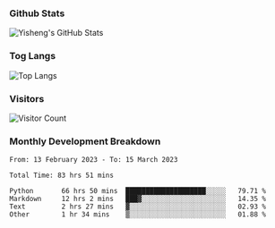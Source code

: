 ### Github Stats
![Yisheng's GitHub Stats](https://github-readme-stats-9qabuvhk1-gongyisheng.vercel.app/api?username=gongyisheng&count_private=true&show_icons=true)
### Tog Langs
![Top Langs](https://github-readme-stats-9qabuvhk1-gongyisheng.vercel.app/api/top-langs/?username=gongyisheng&layout=compact)
### Visitors
![Visitor Count](https://profile-counter.glitch.me/gongyisheng/count.svg)
### Monthly Development Breakdown
<!--START_SECTION:waka-->

```text
From: 13 February 2023 - To: 15 March 2023

Total Time: 83 hrs 51 mins

Python       66 hrs 50 mins  ████████████████████░░░░░   79.71 %
Markdown     12 hrs 2 mins   ███▓░░░░░░░░░░░░░░░░░░░░░   14.35 %
Text         2 hrs 27 mins   ▓░░░░░░░░░░░░░░░░░░░░░░░░   02.93 %
Other        1 hr 34 mins    ▒░░░░░░░░░░░░░░░░░░░░░░░░   01.88 %
```

<!--END_SECTION:waka-->

